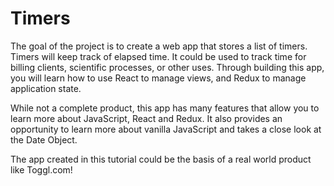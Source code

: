# Timers

The goal of the project is to create a web app that stores a list of timers. Timers will keep track of elapsed time. It could be used to track time for billing clients, scientific processes, or other uses. Through building this app, you will learn how to use React to manage views, and Redux to manage application state.

While not a complete product, this app has many features that allow you to learn more about JavaScript, React and Redux. It also provides an opportunity to learn more about vanilla JavaScript and takes a close look at the Date Object.

The app created in this tutorial could be the basis of a real world product like Toggl.com!
